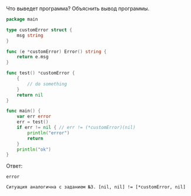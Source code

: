 Что выведет программа? Объяснить вывод программы.

```go
package main

type customError struct {
	msg string
}

func (e *customError) Error() string {
	return e.msg
}

func test() *customError {
	{
		// do something
	}
	return nil
}

func main() {
	var err error
	err = test()
	if err != nil { // err != (*customError)(nil)
		println("error")
		return
	}
	println("ok")
}
```

Ответ:
```
error

Ситуация аналогична с заданием №3. [nil, nil] != [*customError, nil]
```

